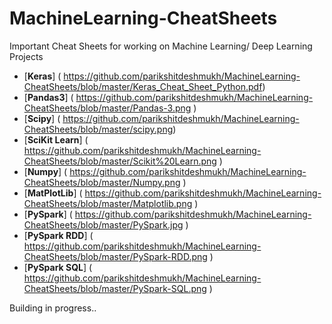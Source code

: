 # MachineLearning-CheatSheets
Important Cheat Sheets for working on Machine Learning/ Deep Learning Projects

 * [**Keras**] ( https://github.com/parikshitdeshmukh/MachineLearning-CheatSheets/blob/master/Keras_Cheat_Sheet_Python.pdf)<br>
 * [**Pandas3**] ( https://github.com/parikshitdeshmukh/MachineLearning-CheatSheets/blob/master/Pandas-3.png )<br>
 * [**Scipy**] ( https://github.com/parikshitdeshmukh/MachineLearning-CheatSheets/blob/master/scipy.png)<br>
 * [**SciKit Learn**] ( https://github.com/parikshitdeshmukh/MachineLearning-CheatSheets/blob/master/Scikit%20Learn.png )<br>
 * [**Numpy**] ( https://github.com/parikshitdeshmukh/MachineLearning-CheatSheets/blob/master/Numpy.png )<br>
 * [**MatPlotLib**] ( https://github.com/parikshitdeshmukh/MachineLearning-CheatSheets/blob/master/Matplotlib.png )<br>
 * [**PySpark**] ( https://github.com/parikshitdeshmukh/MachineLearning-CheatSheets/blob/master/PySpark.jpg )<br>
 * [**PySpark RDD**] ( https://github.com/parikshitdeshmukh/MachineLearning-CheatSheets/blob/master/PySpark-RDD.png )<br>
 * [**PySpark SQL**] ( https://github.com/parikshitdeshmukh/MachineLearning-CheatSheets/blob/master/PySpark-SQL.png )<br>

Building in progress..